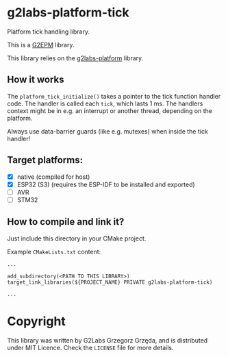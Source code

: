 # g2labs-platform-tick

Platform tick handling library.

This is a [G2EPM](https://github.com/grzegorz-grzeda/g2epm) library.

This library relies on the [g2labs-platform](https://github.com/grzegorz-grzeda/g2labs-platform) library.

## How it works
The `platform_tick_initialize()` takes a pointer to the tick function handler code. The handler is called each `tick`, which lasts 1 ms. The handlers context might be in e.g. an interrupt or another thread, depending on the platform. 

Always use data-barrier guards (like e.g. mutexes) when inside the tick handler!

## Target platforms:
- [x] native (compiled for host)
- [x] ESP32 (S3) (requires the ESP-IDF to be installed and exported)
- [ ] AVR
- [ ] STM32 

## How to compile and link it?

Just include this directory in your CMake project.

Example `CMakeLists.txt` content:
```
...

add_subdirectory(<PATH TO THIS LIBRARY>)
target_link_libraries(${PROJECT_NAME} PRIVATE g2labs-platform-tick)

...
```

# Copyright
This library was written by G2Labs Grzegorz Grzęda, and is distributed under MIT Licence. Check the `LICENSE` file for more details.